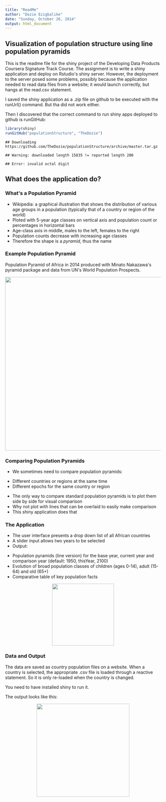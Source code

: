 ```yaml
---
title: "ReadMe"
author: "Dozie Ezigbalike"
date: "Sunday, October 26, 2014"
output: html_document
---
```


## Visualization of population structure using line population pyramids

This is the readme file for the shiny project of the Developing Data Products Coursera Signature Track Course. The assignment is to write a shiny application and deploy on Rstudio's shiny server. However, the deployment to the server posed some problems, possibly because the application needed to read data files from a website; it would launch correctly, but hangs at the read.csv statement.   

I  saved the shiny application as a .zip file on github to be executed with the runUrl() command. But tha did not work either.

Then I discovered that the correct command to run shiny apps deployed to github is runGitHub:


```r
library(shiny)
runGitHub("populationStructure", "TheDozie")
```

```
## Downloading https://github.com/TheDozie/populationStructure/archive/master.tar.gz
```

```
## Warning: downloaded length 15835 != reported length 200
```

```
## Error: invalid octal digit
```

## What does the application do?

### What's a Population Pyramid

- Wikipedia: a graphical illustration that shows the distribution of various age groups in a population (typically that of a country or region of the world)
- Ploted with 5-year age classes on vertical axis and population count or percentages in horizontal bars
- Age-class axis in middle, males to the left, females to the right
- Population counts decrease with increasing age classes
- Therefore the shape is a *pyramid*, thus the name

### Example Population Pyramid

Population Pyramid of Africa in 2014 produced with Minato Nakazawa's pyramid package and data from UN's World Population Prospects.

<div style='text-align: center;'>
    <img height='560' src='http://ecastats.uneca.org/popVis/africa2014.png' />
</div>

### Comparing Population Pyramids

- We sometimes need to compare population pyramids:
+ Different countries or regions at the same time
+ Different epochs for the same country or region
- The only way to compare standard population pyramids is to plot them side by side for visual comparison
- Why not plot with lines that can be overlaid to easily make comparison
- This shiny application does that

### The Application

- The user interface presents a drop down list of all African countries
- A slider input allows two years to be selected
- Output:
+ Population pyramids (line version) for the base year, current year and comparison year (default: 1950, thisYear, 2100)
+ Evolution of broad population classes of children (ages 0-14), adult (15-64) and old (65+)
+ Comparative table of key population facts

<div style='text-align: center;'>
    <img height='200' src='http://ecastats.uneca.org/popVis/popUI.png' />
</div>

### Data and Output

The data are saved as country population files on a website. When a country is selected, the appropriate .csv file is loaded through a reactive statement. So it is only re-loaded when the country is changed.

You need to have installed shiny to run it.

The output looks like this:

<div style='text-align: center;'>
    <img height='300' src='http://ecastats.uneca.org/popVis/popPlots.png' />
</div>
